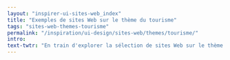 ```yaml
---
layout: "inspirer-ui-sites-web_index"
title: "Exemples de sites Web sur le thème du tourisme"
tags: "sites-web-themes-tourisme"
permalink: "/inspiration/ui-design/sites-web/themes/tourisme/"
intro:
text-twtr: "En train d'explorer la sélection de sites Web sur le thème du tourisme du @MagDuWebdesign"
---
```

